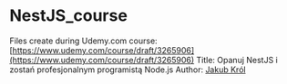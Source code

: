 # NestJS_course

Files create during Udemy.com course:
[https://www.udemy.com/course/draft/3265906](https://www.udemy.com/course/draft/3265906) Title: Opanuj NestJS i zostań
profesjonalnym programistą Node.js Author: [Jakub Król](https://www.udemy.com/user/jakub-krol-10/)
